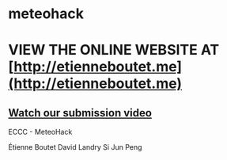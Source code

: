 # meteohack

# VIEW THE ONLINE WEBSITE AT [http://etienneboutet.me](http://etienneboutet.me)

## [Watch our submission video](https://youtu.be/U94WFfE2Qd4)

ECCC - MeteoHack

Étienne Boutet
David Landry
Si Jun Peng



